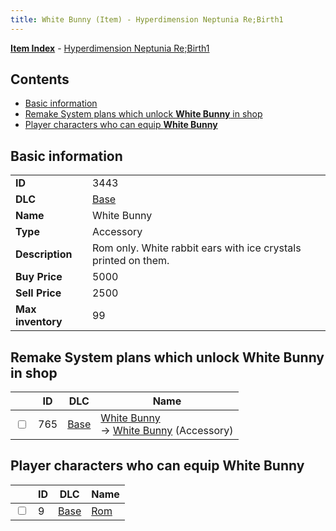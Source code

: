```yaml
---
title: White Bunny (Item) - Hyperdimension Neptunia Re;Birth1
---
```


[**Item Index**](/neptunia/rb1/item/index.html) - [Hyperdimension Neptunia Re;Birth1](/neptunia/rb1)

## Contents

- [Basic information](#basic-information)
- [Remake System plans which unlock **White Bunny** in shop](#remake-system-plans-which-unlock-white-bunny-in-shop)
- [Player characters who can equip **White Bunny**](#player-characters-who-can-equip-white-bunny)
## Basic information

|   |   |
| -- | -- |
| **ID** | 3443 |
| **DLC** | [Base](/neptunia/rb1/dlc/1-base.html) |
| **Name** | White Bunny |
| **Type** | Accessory |
| **Description** | Rom only. White rabbit ears with ice crystals printed on them. |
| **Buy Price** | 5000 |
| **Sell Price** | 2500 |
| **Max inventory** | 99 |


## Remake System plans which unlock **White Bunny** in shop

|    | ID | DLC | Name |
| -- | -- | --- | ---- |
| <input type="checkbox" id="rb1-remake-1-765" class="trackbox" /> | 765 | [Base](/neptunia/rb1/dlc/1-base.html) | [White Bunny](/neptunia/rb1/remake/1-765-white-bunny.html)<br /> → [White Bunny](/neptunia/rb1/item/1-3443-white-bunny.html) (Accessory) |


## Player characters who can equip **White Bunny**

|    | ID | DLC | Name |
| -- | -- | --- | ---- |
| <input type="checkbox" id="rb1-player-1-9" class="trackbox" /> | 9 | [Base](/neptunia/rb1/dlc/1-base.html) | [Rom](/neptunia/rb1/player/1-9-rom.html) |

